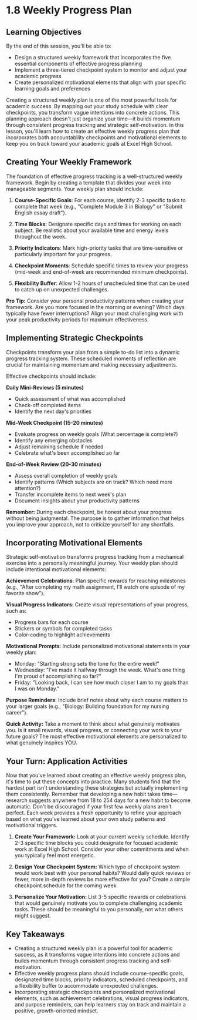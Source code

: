 # 1.8 Weekly Progress Plan

## Learning Objectives

By the end of this session, you'll be able to:
- Design a structured weekly framework that incorporates the five essential components of effective progress planning
- Implement a three-tiered checkpoint system to monitor and adjust your academic progress
- Create personalized motivational elements that align with your specific learning goals and preferences

Creating a structured weekly plan is one of the most powerful tools for academic success. By mapping out your study schedule with clear checkpoints, you transform vague intentions into concrete actions. This planning approach doesn't just organize your time—it builds momentum through consistent progress tracking and strategic self-motivation. In this lesson, you'll learn how to create an effective weekly progress plan that incorporates both accountability checkpoints and motivational elements to keep you on track toward your academic goals at Excel High School.

## Creating Your Weekly Framework

The foundation of effective progress tracking is a well-structured weekly framework. Begin by creating a template that divides your week into manageable segments. Your weekly plan should include:

1. **Course-Specific Goals**: For each course, identify 2-3 specific tasks to complete that week (e.g., "Complete Module 3 in Biology" or "Submit English essay draft").

2. **Time Blocks**: Designate specific days and times for working on each subject. Be realistic about your available time and energy levels throughout the week.

3. **Priority Indicators**: Mark high-priority tasks that are time-sensitive or particularly important for your progress.

4. **Checkpoint Moments**: Schedule specific times to review your progress (mid-week and end-of-week are recommended minimum checkpoints).

5. **Flexibility Buffer**: Allow 1-2 hours of unscheduled time that can be used to catch up on unexpected challenges.

**Pro Tip:** Consider your personal productivity patterns when creating your framework. Are you more focused in the morning or evening? Which days typically have fewer interruptions? Align your most challenging work with your peak productivity periods for maximum effectiveness.

##  Implementing Strategic Checkpoints

Checkpoints transform your plan from a simple to-do list into a dynamic progress tracking system. These scheduled moments of reflection are crucial for maintaining momentum and making necessary adjustments.

Effective checkpoints should include:

**Daily Mini-Reviews (5 minutes)**
- Quick assessment of what was accomplished
- Check-off completed items
- Identify the next day's priorities

**Mid-Week Checkpoint (15-20 minutes)**

- Evaluate progress on weekly goals (What percentage is complete?)
- Identify any emerging obstacles
- Adjust remaining schedule if needed
- Celebrate what's been accomplished so far

**End-of-Week Review (20-30 minutes)**

- Assess overall completion of weekly goals
- Identify patterns (Which subjects are on track? Which need more attention?)
- Transfer incomplete items to next week's plan
- Document insights about your productivity patterns

**Remember:** During each checkpoint, be honest about your progress without being judgmental. The purpose is to gather information that helps you improve your approach, not to criticize yourself for any shortfalls.

## Incorporating Motivational Elements

Strategic self-motivation transforms progress tracking from a mechanical exercise into a personally meaningful journey. Your weekly plan should include intentional motivational elements:

**Achievement Celebrations**: Plan specific rewards for reaching milestones (e.g., "After completing my math assignment, I'll watch one episode of my favorite show").

**Visual Progress Indicators**: Create visual representations of your progress, such as:
- Progress bars for each course
- Stickers or symbols for completed tasks
- Color-coding to highlight achievements

**Motivational Prompts**: Include personalized motivational statements in your weekly plan:
- Monday: "Starting strong sets the tone for the entire week!"
- Wednesday: "I've made it halfway through the week. What's one thing I'm proud of accomplishing so far?"
- Friday: "Looking back, I can see how much closer I am to my goals than I was on Monday."

**Purpose Reminders**: Include brief notes about why each course matters to your larger goals (e.g., "Biology: Building foundation for my nursing career").

**Quick Activity:** Take a moment to think about what genuinely motivates you. Is it small rewards, visual progress, or connecting your work to your future goals? The most effective motivational elements are personalized to what genuinely inspires YOU.

## Your Turn: Application Activities

Now that you've learned about creating an effective weekly progress plan, it's time to put these concepts into practice. Many students find that the hardest part isn't understanding these strategies but actually implementing them consistently. Remember that developing a new habit takes time—research suggests anywhere from 18 to 254 days for a new habit to become automatic. Don't be discouraged if your first few weekly plans aren't perfect. Each week provides a fresh opportunity to refine your approach based on what you've learned about your own study patterns and motivational triggers.

1. **Create Your Framework:** Look at your current weekly schedule. Identify 2-3 specific time blocks you could designate for focused academic work at Excel High School. Consider your other commitments and when you typically feel most energetic.

2. **Design Your Checkpoint System:** Which type of checkpoint system would work best with your personal habits? Would daily quick reviews or fewer, more in-depth reviews be more effective for you? Create a simple checkpoint schedule for the coming week.

3. **Personalize Your Motivation:** List 3-5 specific rewards or celebrations that would genuinely motivate you to complete challenging academic tasks. These should be meaningful to you personally, not what others might suggest.

## Key Takeaways

- Creating a structured weekly plan is a powerful tool for academic success, as it transforms vague intentions into concrete actions and builds momentum through consistent progress tracking and self-motivation.
- Effective weekly progress plans should include course-specific goals, designated time blocks, priority indicators, scheduled checkpoints, and a flexibility buffer to accommodate unexpected challenges.
- Incorporating strategic checkpoints and personalized motivational elements, such as achievement celebrations, visual progress indicators, and purpose reminders, can help learners stay on track and maintain a positive, growth-oriented mindset.
